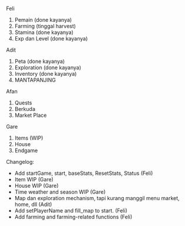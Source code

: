 Feli

1. Pemain (done kayanya)
2. Farming (tinggal harvest)
3. Stamina (done kayanya)
4. Exp dan Level (done kayanya)

Adit

1. Peta (done kayanya)
2. Exploration (done kayanya)
3. Inventory (done kayanya)
4. MANTAPANJING

Afan

1. Quests
2. Berkuda
3. Market Place

Gare

1. Items (WIP)
2. House
3. Endgame

Changelog:

- Add startGame, start, baseStats, ResetStats, Status (Feli)
- Item WIP (Gare)
- House WIP (Gare)
- Time weather and season WIP (Gare)
- Map dan exploration mechanism, tapi kurang manggil menu market, home, dll (Adit)
- Add setPlayerName and fill_map to start. (Feli)
- Add farming and farming-related functions (Feli)
